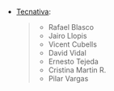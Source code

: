 - [Tecnativa](https://www.tecnativa.com):

  > - Rafael Blasco
  > - Jairo Llopis
  > - Vicent Cubells
  > - David Vidal
  > - Ernesto Tejeda
  > - Cristina Martin R.
  > - Pilar Vargas
